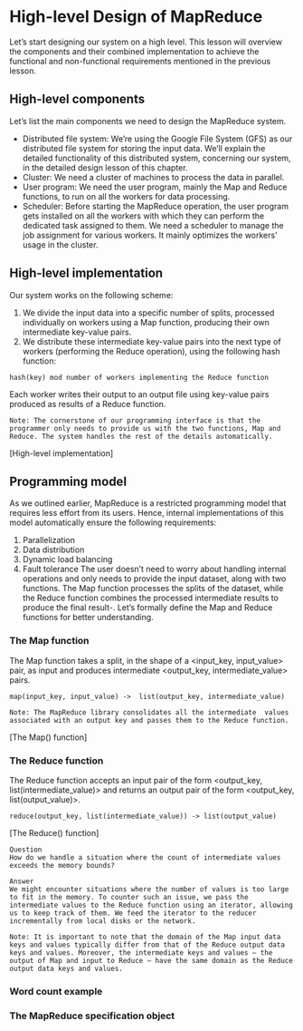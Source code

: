 # High-level Design of MapReduce
Let’s start designing our system on a high level. This lesson will overview the components and their combined implementation to achieve the functional and non-functional requirements mentioned in the previous lesson.

## High-level components
Let’s list the main components we need to design the MapReduce system.

- Distributed file system: We’re using the Google File System (GFS) as our distributed file system for storing the input data. We’ll explain the detailed functionality of this distributed system, concerning our system, in the detailed design lesson of this chapter.
- Cluster: We need a cluster of machines to process the data in parallel.
- User program: We need the user program, mainly the Map and Reduce functions, to run on all the workers for data processing.
- Scheduler: Before starting the MapReduce operation, the user program gets installed on all the workers with which they can perform the dedicated task assigned to them. We need a scheduler to manage the job assignment for various workers. It mainly optimizes the workers’ usage in the cluster.

## High-level implementation
Our system works on the following scheme:

1. We divide the input data into a specific number of splits, processed individually on workers using a Map function, producing their own intermediate key-value pairs.
2. We distribute these intermediate key-value pairs into the next type of workers (performing the Reduce operation), using the following hash function:
```
hash(key) mod number of workers implementing the Reduce function
```
Each worker writes their output to an output file using key-value pairs produced as results of a Reduce function.
```
Note: The cornerstone of our programming interface is that the programmer only needs to provide us with the two functions, Map and Reduce. The system handles the rest of the details automatically.
```

[High-level implementation]

## Programming model
As we outlined earlier, MapReduce is a restricted programming model that requires less effort from its users. Hence, internal implementations of this model automatically ensure the following requirements:

1. Parallelization
2. Data distribution
3. Dynamic load balancing
4. Fault tolerance
The user doesn’t need to worry about handling internal operations and only needs to provide the input dataset, along with two functions. The Map function processes the splits of the dataset, while the Reduce function combines the processed intermediate results to produce the final result-. Let’s formally define the Map and Reduce functions for better understanding.


### The Map function
The Map function takes a split, in the shape of a <input_key, input_value> pair, as input and produces intermediate <output_key, intermediate_value> pairs.
```
map(input_key, input_value) ->  list(output_key, intermediate_value)
```

```
Note: The MapReduce library consolidates all the intermediate  values associated with an output key and passes them to the Reduce function.
```
[The Map() function]

### The Reduce function
The Reduce function accepts an input pair of the form <output_key, list(intermediate_value)> and returns an output pair of the form <output_key, list(output_value)>.
```
reduce(output_key, list(intermediate_value)) -> list(output_value)
```

[The Reduce() function]

```
Question
How do we handle a situation where the count of intermediate values exceeds the memory bounds?

Answer
We might encounter situations where the number of values is too large to fit in the memory. To counter such an issue, we pass the intermediate values to the Reduce function using an iterator, allowing us to keep track of them. We feed the iterator to the reducer incrementally from local disks or the network.
```

```
Note: It is important to note that the domain of the Map input data keys and values typically differ from that of the Reduce output data keys and values. Moreover, the intermediate keys and values – the output of Map and input to Reduce – have the same domain as the Reduce output data keys and values.
```

### Word count example
### The MapReduce specification object
